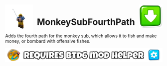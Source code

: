 <a href="https://github.com/MrGoopyDrawers/MonkeySubFourthPath/releases/download/1.0.1/MonkeySubFourthPath.dll">
    <img align="left" alt="Icon" height="90" src="Icon.png">
    <img align="right" alt="Download" height="75" src="https://raw.githubusercontent.com/gurrenm3/BTD-Mod-Helper/master/BloonsTD6%20Mod%20Helper/Resources/DownloadBtn.png">
</a>

<h1 align="center">MonkeySubFourthPath</h1>

Adds the fourth path for the monkey sub, which allows it to fish and make money, or bombard with offensive fishes.

[![Requires BTD6 Mod Helper](https://raw.githubusercontent.com/gurrenm3/BTD-Mod-Helper/master/banner.png)](https://github.com/gurrenm3/BTD-Mod-Helper#readme)
